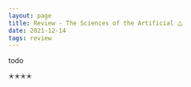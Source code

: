 ```yaml
---
layout: page
title: Review - The Sciences of the Artificial ⧋
date: 2021-12-14
tags: review
---
```


todo

✭✭✭✭
